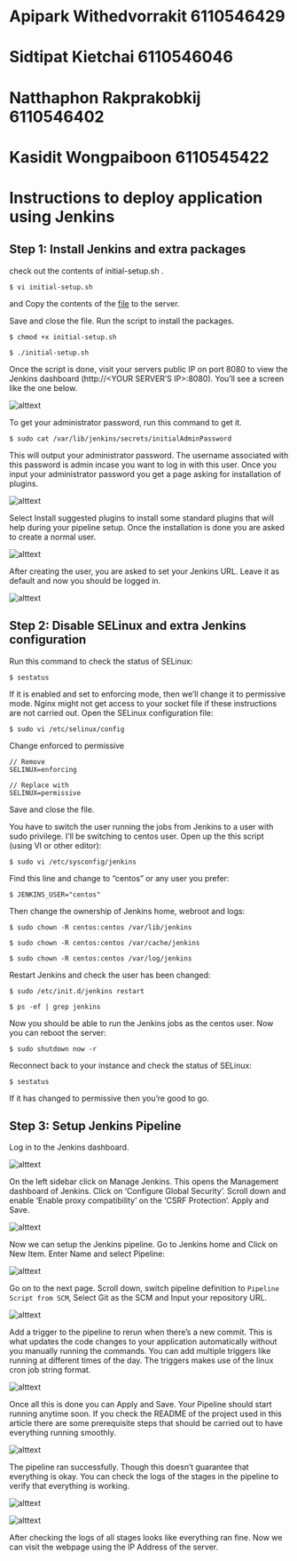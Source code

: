 # Apipark Withedvorrakit 6110546429

# Sidtipat Kietchai 6110546046

# Natthaphon Rakprakobkij 6110546402

# Kasidit Wongpaiboon 6110545422

# Instructions to deploy application using Jenkins

## Step 1: Install Jenkins and extra packages

check out the contents of initial-setup.sh .

```
$ vi initial-setup.sh
```

and Copy the contents of the [file](https://github.com/vahiwe/Django-CI-CD-Pipeline/blob/master/initial-setup.sh) to the server.

Save and close the file. Run the script to install the packages.

```
$ chmod +x initial-setup.sh

$ ./initial-setup.sh
```

Once the script is done, visit your servers public IP on port 8080 to view the Jenkins dashboard (http://<YOUR SERVER’S IP>:8080). You’ll see a screen like the one below.

![alttext](image/show.png)

To get your administrator password, run this command to get it.

```
$ sudo cat /var/lib/jenkins/secrets/initialAdminPassword
```

This will output your administrator password. The username associated with this password is admin incase you want to log in with this user. Once you input your administrator password you get a page asking for installation of plugins.

![alttext](image/show2.png)

Select Install suggested plugins to install some standard plugins that will help during your pipeline setup. Once the installation is done you are asked to create a normal user.

![alttext](image/show3.png)

After creating the user, you are asked to set your Jenkins URL. Leave it as default and now you should be logged in.

![alttext](image/show4.png)

## Step 2: Disable SELinux and extra Jenkins configuration

Run this command to check the status of SELinux:

```
$ sestatus
```

If it is enabled and set to enforcing mode, then we’ll change it to permissive mode. Nginx might not get access to your socket file if these instructions are not carried out. Open the SELinux configuration file:

```
$ sudo vi /etc/selinux/config
```

Change enforced to permissive

```
// Remove
SELINUX=enforcing

// Replace with
SELINUX=permissive
```

Save and close the file.

You have to switch the user running the jobs from Jenkins to a user with sudo privilege. I’ll be switching to centos user. Open up the this script (using VI or other editor):

```
$ sudo vi /etc/sysconfig/jenkins
```

Find this line and change to “centos” or any user you prefer:

```
$ JENKINS_USER="centos"
```

Then change the ownership of Jenkins home, webroot and logs:

```
$ sudo chown -R centos:centos /var/lib/jenkins

$ sudo chown -R centos:centos /var/cache/jenkins

$ sudo chown -R centos:centos /var/log/jenkins
```

Restart Jenkins and check the user has been changed:

```
$ sudo /etc/init.d/jenkins restart

$ ps -ef | grep jenkins
```

Now you should be able to run the Jenkins jobs as the centos user. Now you can reboot the server:

```
$ sudo shutdown now -r
```

Reconnect back to your instance and check the status of SELinux:

```
$ sestatus
```

If it has changed to permissive then you’re good to go.

## Step 3: Setup Jenkins Pipeline

Log in to the Jenkins dashboard.

![alttext](image/show5.png)

On the left sidebar click on Manage Jenkins. This opens the Management dashboard of Jenkins. Click on ‘Configure Global Security’. Scroll down and enable ‘Enable proxy compatibility’ on the ‘CSRF Protection’. Apply and Save.

![alttext](image/show6.png)

Now we can setup the Jenkins pipeline. Go to Jenkins home and Click on New Item. Enter Name and select Pipeline:

![alttext](image/show7.png)

Go on to the next page. Scroll down, switch pipeline definition to `Pipeline Script from SCM`, Select Git as the SCM and Input your repository URL.

![alttext](image/show8.png)

Add a trigger to the pipeline to rerun when there’s a new commit. This is what updates the code changes to your application automatically without you manually running the commands. You can add multiple triggers like running at different times of the day. The triggers makes use of the linux cron job string format.

![alttext](image/show9.png)

Once all this is done you can Apply and Save. Your Pipeline should start running anytime soon. If you check the README of the project used in this article there are some prerequisite steps that should be carried out to have everything running smoothly.

![alttext](image/show10.png)

The pipeline ran successfully. Though this doesn’t guarantee that everything is okay. You can check the logs of the stages in the pipeline to verify that everything is working.

![alttext](image/show11.png)

![alttext](image/show12.png)

After checking the logs of all stages looks like everything ran fine. Now we can visit the webpage using the IP Address of the server.
